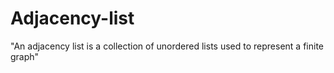 # Adjacency-list
"An adjacency list is a collection of unordered lists used to represent a finite graph"
